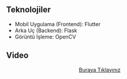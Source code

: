 ## Teknolojiler
- Mobil Uygulama (Frontend): Flutter
- Arka Uç (Backend): Flask
- Görüntü İşleme: OpenCV

## Video
<div align="center">
   <a href="https://github.com/zeynoaydn/bitirme_projesi/issues/1#issue-2147498668">Buraya Tıklayınız</a>
</div>
